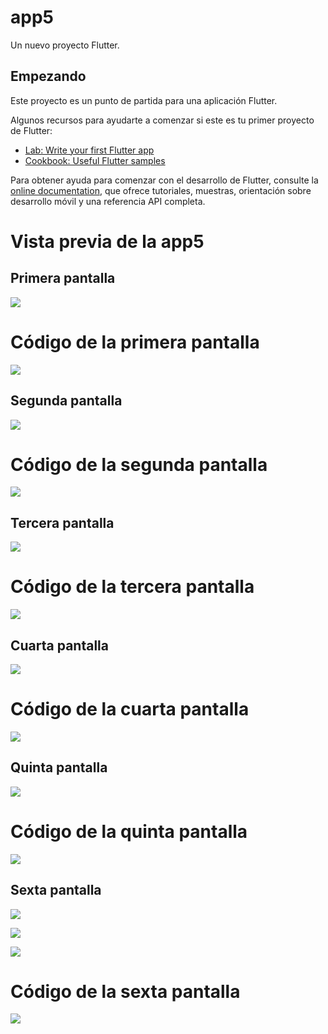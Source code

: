 # app5

Un nuevo proyecto Flutter.

## Empezando

Este proyecto es un punto de partida para una aplicación Flutter.

Algunos recursos para ayudarte a comenzar si este es tu primer proyecto de Flutter:

- [Lab: Write your first Flutter app](https://docs.flutter.dev/get-started/codelab)
- [Cookbook: Useful Flutter samples](https://docs.flutter.dev/cookbook)

Para obtener ayuda para comenzar con el desarrollo de Flutter, consulte la
[online documentation](https://docs.flutter.dev/), que ofrece tutoriales,
muestras, orientación sobre desarrollo móvil y una referencia API completa.

# Vista previa de la app5

## Primera pantalla

![](./app5-1.png)

# Código de la primera pantalla

![](./code1.png)

## Segunda pantalla

![](./app5-2.png)

# Código de la segunda pantalla

![](./code2.png)

## Tercera pantalla

![](./app5-3.png)

# Código de la tercera pantalla

![](./code3.png)

## Cuarta pantalla

![](./app5-4.png)

# Código de la cuarta pantalla

![](./code4.png)

## Quinta pantalla

![](./app5-5.png)

# Código de la quinta pantalla

![](./code5.png)

## Sexta pantalla

![](./app5-6.png)

![](./app5-7.png)

![](./app5-8.png)

# Código de la sexta pantalla

![](./code6.png)

